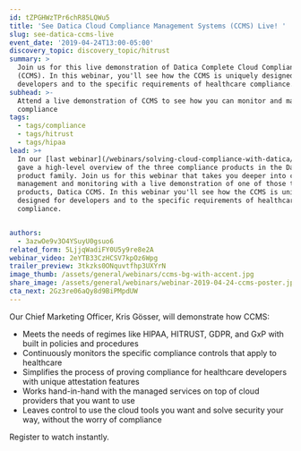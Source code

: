 ```yaml
---
id: tZPGHWzTPr6chR85LQWu5
title: 'See Datica Cloud Compliance Management Systems (CCMS) Live! '
slug: see-datica-ccms-live
event_date: '2019-04-24T13:00-05:00'
discovery_topic: discovery_topic/hitrust
summary: >
  Join us for this live demonstration of Datica Complete Cloud Compliance System
  (CCMS). In this webinar, you'll see how the CCMS is uniquely designed for
  developers and to the specific requirements of healthcare compliance. 
subhead: >-
  Attend a live demonstration of CCMS to see how you can monitor and manage
  compliance
tags:
  - tags/compliance
  - tags/hitrust
  - tags/hipaa
lead: >+
  In our [last webinar](/webinars/solving-cloud-compliance-with-datica/), we
  gave a high-level overview of the three compliance products in the Datica
  product family. Join us for this webinar that takes you deeper into compliance
  management and monitoring with a live demonstration of one of those three
  products, Datica CCMS. In this webinar you'll see how the CCMS is uniquely
  designed for developers and to the specific requirements of healthcare
  compliance. 


authors:
  - 3azwOe9v3O4YSuyU0gsuo6
related_form: 5LjjqWadiFY0U5y9re8e2A
webinar_video: 2eYTB33CzHCSV7kpOz6Wpg
trailer_preview: 3tkzks0ONquvtfhp3UXYrN
image_thumb: /assets/general/webinars/ccms-bg-with-accent.jpg
share_image: /assets/general/webinars/webinar-2019-04-24-ccms-poster.jpg
cta_next: 2Gz3re06aQy8d9BiPMpdUW
---
```

Our Chief Marketing Officer, Kris Gösser, will demonstrate how CCMS:

- Meets the needs of regimes like HIPAA, HITRUST, GDPR, and GxP with built in policies and procedures
- Continuously monitors the specific compliance controls that apply to healthcare
- Simplifies the process of proving compliance for healthcare developers with unique attestation features
- Works hand-in-hand with the managed services on top of cloud providers that you want to use 
- Leaves control to use the cloud tools you want and solve security your way, without the worry of compliance

Register to watch instantly.
  